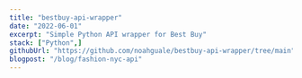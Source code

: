 ```yaml
---
title: "bestbuy-api-wrapper"
date: "2022-06-01"
excerpt: "Simple Python API wrapper for Best Buy"
stack: ["Python",]
githubUrl: "https://github.com/noahguale/bestbuy-api-wrapper/tree/main"
blogpost: "/blog/fashion-nyc-api"
---
```



